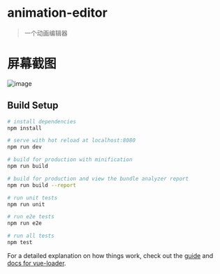 # animation-editor

> 一个动画编辑器
# 屏幕截图
![image](http://m.qpic.cn/psc?/V51okGTr2nnUMn3m3WER2P5WOc0KUGl2/TmEUgtj9EK6.7V8ajmQrEGS2Gp24sSn*46jUC6Tw1pA*tpu2aKo7nqW5N7J5T7.g0baxeIkNpFHQTl*XuLLO8EINCjqYSmKXfiTqjQmFa3w!/b&bo=gAcNBAAAAAADF7w!&rf=viewer_4)
## Build Setup

``` bash
# install dependencies
npm install

# serve with hot reload at localhost:8080
npm run dev

# build for production with minification
npm run build

# build for production and view the bundle analyzer report
npm run build --report

# run unit tests
npm run unit

# run e2e tests
npm run e2e

# run all tests
npm test
```

For a detailed explanation on how things work, check out the [guide](http://vuejs-templates.github.io/webpack/) and [docs for vue-loader](http://vuejs.github.io/vue-loader).
